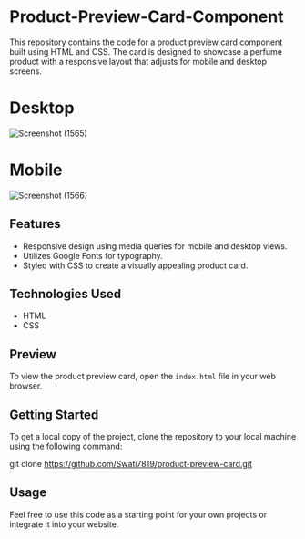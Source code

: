 # Product-Preview-Card-Component

This repository contains the code for a product preview card component built using HTML and CSS. The card is designed to showcase a perfume product with a responsive layout that adjusts for mobile and desktop screens.

# Desktop
![Screenshot (1565)](https://github.com/Swati7819/Product-Preview-Card-Component/assets/132447787/215f1933-2615-4c63-b9bd-03a2b261ca45)

# Mobile
![Screenshot (1566)](https://github.com/Swati7819/Product-Preview-Card-Component/assets/132447787/8133e626-d5ca-424b-ad86-1821b7716981)



## Features

- Responsive design using media queries for mobile and desktop views.
- Utilizes Google Fonts for typography.
- Styled with CSS to create a visually appealing product card.

## Technologies Used

- HTML
- CSS

## Preview

To view the product preview card, open the `index.html` file in your web browser.

## Getting Started

To get a local copy of the project, clone the repository to your local machine using the following command:

git clone https://github.com/Swati7819/product-preview-card.git


## Usage

Feel free to use this code as a starting point for your own projects or integrate it into your website.
